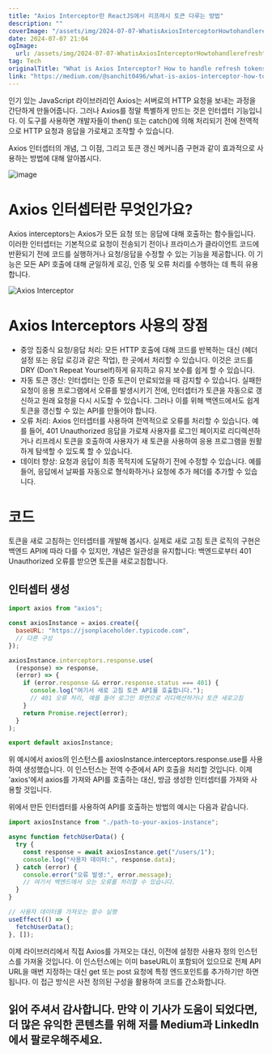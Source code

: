 ```yaml
---
title: "Axios Interceptor란 ReactJS에서 리프레시 토큰 다루는 방법"
description: ""
coverImage: "/assets/img/2024-07-07-WhatisAxiosInterceptorHowtohandlerefreshtokensinReactJS_0.png"
date: 2024-07-07 21:04
ogImage:
  url: /assets/img/2024-07-07-WhatisAxiosInterceptorHowtohandlerefreshtokensinReactJS_0.png
tag: Tech
originalTitle: "What is Axios Interceptor? How to handle refresh tokens in ReactJS"
link: "https://medium.com/@sanchit0496/what-is-axios-interceptor-how-to-handle-refresh-tokens-in-frontend-7e8bbdbb8ac9"
---
```


인기 있는 JavaScript 라이브러리인 Axios는 서버로의 HTTP 요청을 보내는 과정을 간단하게 만들어줍니다. 그러나 Axios를 정말 특별하게 만드는 것은 인터셉터 기능입니다. 이 도구를 사용하면 개발자들이 then() 또는 catch()에 의해 처리되기 전에 전역적으로 HTTP 요청과 응답을 가로채고 조작할 수 있습니다.

Axios 인터셉터의 개념, 그 이점, 그리고 토큰 갱신 메커니즘 구현과 같이 효과적으로 사용하는 방법에 대해 알아봅시다.

![image](/assets/img/2024-07-07-WhatisAxiosInterceptorHowtohandlerefreshtokensinReactJS_0.png)

# Axios 인터셉터란 무엇인가요?

<div class="content-ad"></div>

Axios interceptors는 Axios가 모든 요청 또는 응답에 대해 호출하는 함수들입니다. 이러한 인터셉터는 기본적으로 요청이 전송되기 전이나 프라미스가 클라이언트 코드에 반환되기 전에 코드를 실행하거나 요청/응답을 수정할 수 있는 기능을 제공합니다. 이 기능은 모든 API 호출에 대해 균일하게 로깅, 인증 및 오류 처리를 수행하는 데 특히 유용합니다.

![Axios Interceptor](/assets/img/2024-07-07-WhatisAxiosInterceptorHowtohandlerefreshtokensinReactJS_1.png)

# Axios Interceptors 사용의 장점

- 중앙 집중식 요청/응답 처리: 모든 HTTP 호출에 대해 코드를 반복하는 대신 (헤더 설정 또는 응답 로깅과 같은 작업), 한 곳에서 처리할 수 있습니다. 이것은 코드를 DRY (Don't Repeat Yourself)하게 유지하고 유지 보수를 쉽게 할 수 있습니다.
- 자동 토큰 갱신: 인터셉터는 인증 토큰이 만료되었을 때 감지할 수 있습니다. 실패한 요청이 응용 프로그램에서 오류를 발생시키기 전에, 인터셉터가 토큰을 자동으로 갱신하고 원래 요청을 다시 시도할 수 있습니다. 그러나 이를 위해 백엔드에서도 쉽게 토큰을 갱신할 수 있는 API를 만들어야 합니다.
- 오류 처리: Axios 인터셉터를 사용하여 전역적으로 오류를 처리할 수 있습니다. 예를 들어, 401 Unauthorized 응답을 가로채 사용자를 로그인 페이지로 리디렉션하거나 리프레시 토큰을 호출하여 사용자가 새 토큰을 사용하여 응용 프로그램을 원활하게 탐색할 수 있도록 할 수 있습니다.
- 데이터 향상: 요청과 응답이 최종 목적지에 도달하기 전에 수정할 수 있습니다. 예를 들어, 응답에서 날짜를 자동으로 형식화하거나 요청에 추가 헤더를 추가할 수 있습니다.

<div class="content-ad"></div>

# 코드

토큰을 새로 고침하는 인터셉터를 개발해 봅시다. 실제로 새로 고침 토큰 로직의 구현은 백엔드 API에 따라 다를 수 있지만, 개념은 일관성을 유지합니다: 백엔드로부터 401 Unauthorized 오류를 받으면 토큰을 새로고침합니다.

## 인터셉터 생성

```js
import axios from "axios";

const axiosInstance = axios.create({
  baseURL: "https://jsonplaceholder.typicode.com",
  // 다른 구성
});

axiosInstance.interceptors.response.use(
  (response) => response,
  (error) => {
    if (error.response && error.response.status === 401) {
      console.log("여기서 새로 고침 토큰 API를 호출합니다.");
      // 401 오류 처리, 예를 들어 로그인 화면으로 리디렉션하거나 토큰 새로고침
    }
    return Promise.reject(error);
  }
);

export default axiosInstance;
```

<div class="content-ad"></div>

위 예시에서 axios의 인스턴스를 axiosInstance.interceptors.response.use를 사용하여 생성했습니다. 이 인스턴스는 전역 수준에서 API 호출을 처리할 것입니다. 이제 'axios'에서 axios를 가져와 API를 호출하는 대신, 방금 생성한 인터셉터를 가져와 사용할 것입니다.

위에서 만든 인터셉터를 사용하여 API를 호출하는 방법의 예시는 다음과 같습니다.

```js
import axiosInstance from "./path-to-your-axios-instance";

async function fetchUserData() {
  try {
    const response = await axiosInstance.get("/users/1");
    console.log("사용자 데이터:", response.data);
  } catch (error) {
    console.error("오류 발생:", error.message);
    // 여기서 백엔드에서 오는 오류를 처리할 수 있습니다.
  }
}

// 사용자 데이터를 가져오는 함수 실행
useEffect(() => {
  fetchUserData();
}, []);
```

이제 라이브러리에서 직접 Axios를 가져오는 대신, 이전에 설정한 사용자 정의 인스턴스를 가져올 것입니다. 이 인스턴스에는 이미 baseURL이 포함되어 있으므로 전체 API URL을 매번 지정하는 대신 get 또는 post 요청에 특정 엔드포인트를 추가하기만 하면 됩니다. 이 접근 방식은 사전 정의된 구성을 활용하여 코드를 간소화합니다.

<div class="content-ad"></div>

## 읽어 주셔서 감사합니다. 만약 이 기사가 도움이 되었다면, 더 많은 유익한 콘텐츠를 위해 저를 Medium과 LinkedIn에서 팔로우해주세요.
